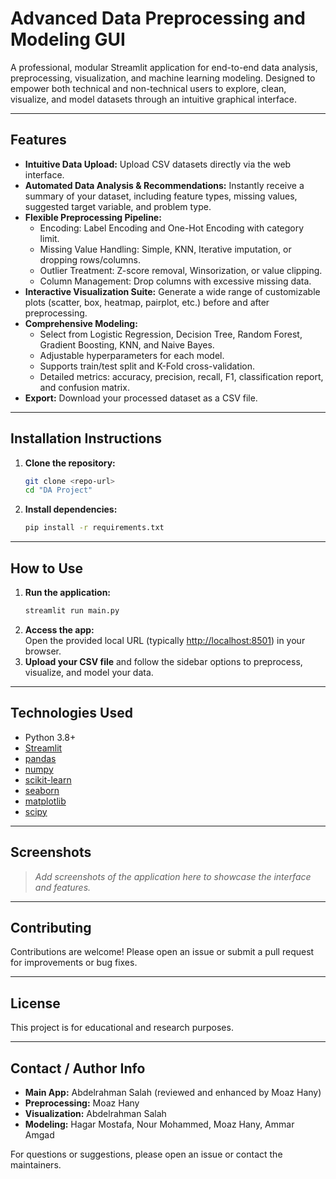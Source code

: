 # Advanced Data Preprocessing and Modeling GUI

A professional, modular Streamlit application for end-to-end data analysis, preprocessing, visualization, and machine learning modeling. Designed to empower both technical and non-technical users to explore, clean, visualize, and model datasets through an intuitive graphical interface.

---

## Features

- **Intuitive Data Upload:** Upload CSV datasets directly via the web interface.
- **Automated Data Analysis & Recommendations:** Instantly receive a summary of your dataset, including feature types, missing values, suggested target variable, and problem type.
- **Flexible Preprocessing Pipeline:**
  - Encoding: Label Encoding and One-Hot Encoding with category limit.
  - Missing Value Handling: Simple, KNN, Iterative imputation, or dropping rows/columns.
  - Outlier Treatment: Z-score removal, Winsorization, or value clipping.
  - Column Management: Drop columns with excessive missing data.
- **Interactive Visualization Suite:** Generate a wide range of customizable plots (scatter, box, heatmap, pairplot, etc.) before and after preprocessing.
- **Comprehensive Modeling:**
  - Select from Logistic Regression, Decision Tree, Random Forest, Gradient Boosting, KNN, and Naive Bayes.
  - Adjustable hyperparameters for each model.
  - Supports train/test split and K-Fold cross-validation.
  - Detailed metrics: accuracy, precision, recall, F1, classification report, and confusion matrix.
- **Export:** Download your processed dataset as a CSV file.

---

## Installation Instructions

1. **Clone the repository:**
    ```bash
    git clone <repo-url>
    cd "DA Project"
    ```

2. **Install dependencies:**
    ```bash
    pip install -r requirements.txt
    ```

---

## How to Use

1. **Run the application:**
    ```bash
    streamlit run main.py
    ```
2. **Access the app:**  
   Open the provided local URL (typically [http://localhost:8501](http://localhost:8501)) in your browser.
3. **Upload your CSV file** and follow the sidebar options to preprocess, visualize, and model your data.

---

## Technologies Used

- Python 3.8+
- [Streamlit](https://streamlit.io/)
- [pandas](https://pandas.pydata.org/)
- [numpy](https://numpy.org/)
- [scikit-learn](https://scikit-learn.org/)
- [seaborn](https://seaborn.pydata.org/)
- [matplotlib](https://matplotlib.org/)
- [scipy](https://scipy.org/)

---

## Screenshots

> _Add screenshots of the application here to showcase the interface and features._

---

## Contributing

Contributions are welcome! Please open an issue or submit a pull request for improvements or bug fixes.

---

## License

This project is for educational and research purposes.

---

## Contact / Author Info

- **Main App:** Abdelrahman Salah (reviewed and enhanced by Moaz Hany)
- **Preprocessing:** Moaz Hany
- **Visualization:** Abdelrahman Salah
- **Modeling:** Hagar Mostafa, Nour Mohammed, Moaz Hany, Ammar Amgad

For questions or suggestions, please open an issue or contact the maintainers.